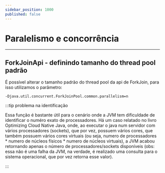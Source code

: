 ```yaml
---
sidebar_position: 1000
published: false
---
```


# Paralelismo e concorrência 

---
## ForkJoinApi - definindo tamanho do thread pool padrão

É possível alterar o tamanho padrão do thread pool da api de ForkJoin, para isso utilizamos o parâmetro:
```shell
-Djava.util.concurrent.ForkJoinPool.common.parallelism=n
```

:::tip problema na identificação

Essa função é bastante útil para o cenário onde a JVM tem dificuldade de identificar o numéro exato de processadores. 
Há um caso relatado no livro Optimizing Cloud Native Java, onde, ao executar o java num servidor com vários processadores 
(sockets), que por vez, possuem vários cores, que também possuem vários cores virtuais
(ou seja, numero de processadores * numero de núcleos físicos * numero de núcleos virtuais), a JVM acabou retornando apenas 
o número de processadores/sockets disponíveis (obs: essa não é uma falha da JVM, na verdade, é realizado uma consulta para 
o sistema operacional, que por vez retorna esse valor). 

:::